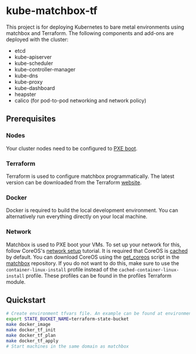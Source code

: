 # kube-matchbox-tf

This project is for deploying Kubernetes to bare metal environments using matchbox and Terraform. The following components and add-ons are deployed with the cluster:

- etcd
- kube-apiserver
- kube-scheduler
- kube-controller-manager
- kube-dns
- kube-proxy
- kube-dashboard
- heapster
- calico (for pod-to-pod networking and network policy)

## Prerequisites

### Nodes

Your cluster nodes need to be configured to [PXE boot][4].

### Terraform 

Terraform is used to configure matchbox programmatically. The latest version can be downloaded from the Terraform [website][1].

### Docker

Docker is required to build the local development environment. You can alternatively run everything directly on your local machine.

### Network

Matchbox is used to PXE boot your VMs. To set up your network for this, follow CoreOS's [network setup][2] tutorial. It is required that CoreOS is [cached][3] by default. You can download CoreOS using the [get_coreos][5] script in the [matchbox][6] repository. If you do not want to do this, make sure to use the `container-linux-install` profile instead of the `cached-container-linux-install` profile. These profiles can be found in the profiles Terraform module.

## Quickstart

```bash
# Create environment tfvars file. An example can be found at environments/example
export STATE_BUCKET_NAME=terraform-state-bucket
make docker_image
make docker_tf_init
make docker_tf_plan
make docker_tf_apply
# Start machines in the same domain as matchbox
```

[1]: https://www.terraform.io/
[2]: https://coreos.com/matchbox/docs/latest/network-setup.html
[3]: https://coreos.com/matchbox/docs/latest/api.html#assets
[4]: https://coreos.com/os/docs/latest/booting-with-ipxe.html
[5]: https://github.com/coreos/matchbox/blob/master/scripts/get-coreos
[6]: https://github.com/coreos/matchbox
